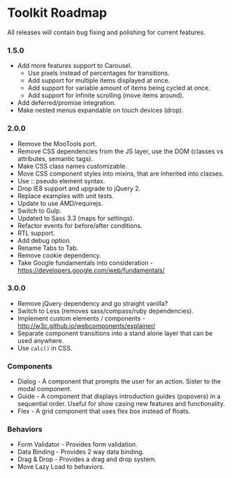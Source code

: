 # Toolkit Roadmap #

All releases will contain bug fixing and polishing for current features.

### 1.5.0 ###
* Add more features support to Carousel.
    * Use pixels instead of percentages for transitions.
    * Add support for multiple items displayed at once.
    * Add support for variable amount of items being cycled at once.
    * Add support for infinite scrolling (move items around).
* Add deferred/promise integration.
* Make nested menus expandable on touch devices (drop).

### 2.0.0 ###
* Remove the MooTools port.
* Remove CSS dependencies from the JS layer, use the DOM (classes vs attributes, semantic tags).
* Make CSS class names customizable.
* Move CSS component styles into mixins, that are inherited into classes.
* Use :: pseudo element syntax.
* Drop IE8 support and upgrade to jQuery 2.
* Replace examples with unit tests.
* Update to use AMD/requirejs.
* Switch to Gulp.
* Updated to Sass 3.3 (maps for settings).
* Refactor events for before/after conditions.
* RTL support.
* Add debug option.
* Rename Tabs to Tab.
* Remove cookie dependency.
* Take Google fundamentals into consideration - https://developers.google.com/web/fundamentals/

### 3.0.0 ###
* Remove jQuery dependency and go straight vanilla?
* Switch to Less (removes sass/compass/ruby dependencies).
* Implement custom elements / components - http://w3c.github.io/webcomponents/explainer/
* Separate component transitions into a stand alone layer that can be used anywhere.
* Use `calc()` in CSS.

### Components ###
* Dialog - A component that prompts the user for an action. Sister to the modal component.
* Guide - A component that displays introduction guides (popovers) in a sequential order. Useful for show casing new features and functionality.
* Flex - A grid component that uses flex box instead of floats.

### Behaviors ###
* Form Validator - Provides form validation.
* Data Binding - Provides 2 way data binding.
* Drag & Drop - Provides a drag and drop system.
* Move Lazy Load to behaviors.